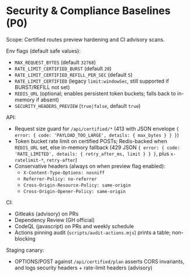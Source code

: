# Security & Compliance Baselines (P0)

Scope: Certified routes preview hardening and CI advisory scans.

Env flags (default safe values):
- `MAX_REQUEST_BYTES` (default `32768`)
- `RATE_LIMIT_CERTIFIED_BURST` (default `20`)
- `RATE_LIMIT_CERTIFIED_REFILL_PER_SEC` (default `5`)
- `RATE_LIMIT_CERTIFIED` (legacy `limit:windowSec`, still supported if BURST/REFILL not set)
- `REDIS_URL` (optional; enables persistent token buckets; falls back to in-memory if absent)
- `SECURITY_HEADERS_PREVIEW` (`true|false`, default `true`)

API:
- Request size guard for `/api/certified/*` (413 with JSON envelope `{ error: { code: 'PAYLOAD_TOO_LARGE', details: { max_bytes } } }`)
- Token bucket rate limit on certified POSTs; Redis-backed when `REDIS_URL` set, else in-memory fallback (429 JSON `{ error: { code: 'RATE_LIMITED', details: { retry_after_ms, limit } } }`, plus `x-ratelimit-*`, `retry-after`)
- Conservative headers (always on when preview flag enabled):
  - `X-Content-Type-Options: nosniff`
  - `Referrer-Policy: no-referrer`
  - `Cross-Origin-Resource-Policy: same-origin`
  - `Cross-Origin-Opener-Policy: same-origin`

CI:
- Gitleaks (advisory) on PRs
- Dependency Review (GH official)
- CodeQL (javascript) on PRs and weekly schedule
- Actions pinning audit (`scripts/audit-actions.mjs`) prints a table; non-blocking

Staging canary:
- OPTIONS/POST against `/api/certified/plan` asserts CORS invariants, and logs security headers + rate-limit headers (advisory)


